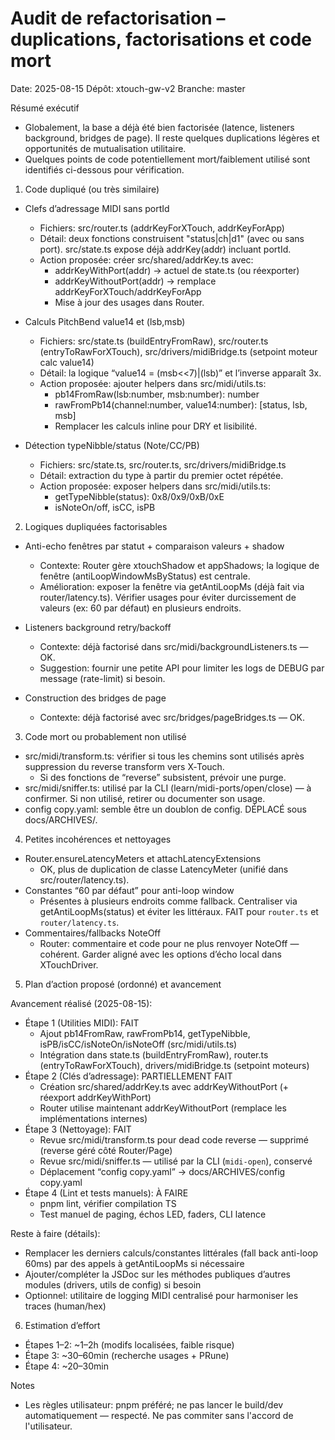 # Audit de refactorisation – duplications, factorisations et code mort

Date: 2025-08-15
Dépôt: xtouch-gw-v2
Branche: master

Résumé exécutif
- Globalement, la base a déjà été bien factorisée (latence, listeners background, bridges de page). Il reste quelques duplications légères et opportunités de mutualisation utilitaire.
- Quelques points de code potentiellement mort/faiblement utilisé sont identifiés ci-dessous pour vérification.

1) Code dupliqué (ou très similaire)
- Clefs d’adressage MIDI sans portId
  - Fichiers: src/router.ts (addrKeyForXTouch, addrKeyForApp)
  - Détail: deux fonctions construisent "status|ch|d1" (avec ou sans port). src/state.ts expose déjà addrKey(addr) incluant portId.
  - Action proposée: créer src/shared/addrKey.ts avec:
    - addrKeyWithPort(addr) → actuel de state.ts (ou réexporter)
    - addrKeyWithoutPort(addr) → remplace addrKeyForXTouch/addrKeyForApp
    - Mise à jour des usages dans Router.

- Calculs PitchBend value14 et (lsb,msb)
  - Fichiers: src/state.ts (buildEntryFromRaw), src/router.ts (entryToRawForXTouch), src/drivers/midiBridge.ts (setpoint moteur calc value14)
  - Détail: la logique “value14 = (msb<<7)|(lsb)” et l’inverse apparaît 3x.
  - Action proposée: ajouter helpers dans src/midi/utils.ts:
    - pb14FromRaw(lsb:number, msb:number): number
    - rawFromPb14(channel:number, value14:number): [status, lsb, msb]
    - Remplacer les calculs inline pour DRY et lisibilité.

- Détection typeNibble/status (Note/CC/PB)
  - Fichiers: src/state.ts, src/router.ts, src/drivers/midiBridge.ts
  - Détail: extraction du type à partir du premier octet répétée.
  - Action proposée: exposer helpers dans src/midi/utils.ts:
    - getTypeNibble(status): 0x8/0x9/0xB/0xE
    - isNoteOn/off, isCC, isPB

2) Logiques dupliquées factorisables
- Anti-echo fenêtres par statut + comparaison valeurs + shadow
  - Contexte: Router gère xtouchShadow et appShadows; la logique de fenêtre (antiLoopWindowMsByStatus) est centrale.
  - Amélioration: exposer la fenêtre via getAntiLoopMs (déjà fait via router/latency.ts). Vérifier usages pour éviter durcissement de valeurs (ex: 60 par défaut) en plusieurs endroits.

- Listeners background retry/backoff
  - Contexte: déjà factorisé dans src/midi/backgroundListeners.ts — OK.
  - Suggestion: fournir une petite API pour limiter les logs de DEBUG par message (rate-limit) si besoin.

- Construction des bridges de page
  - Contexte: déjà factorisé avec src/bridges/pageBridges.ts — OK.

3) Code mort ou probablement non utilisé
- src/midi/transform.ts: vérifier si tous les chemins sont utilisés après suppression du reverse transform vers X‑Touch.
  - Si des fonctions de “reverse” subsistent, prévoir une purge.
- src/midi/sniffer.ts: utilisé par la CLI (learn/midi-ports/open/close) — à confirmer. Si non utilisé, retirer ou documenter son usage.
- config copy.yaml: semble être un doublon de config. DÉPLACÉ sous docs/ARCHIVES/.

4) Petites incohérences et nettoyages
- Router.ensureLatencyMeters et attachLatencyExtensions
  - OK, plus de duplication de classe LatencyMeter (unifié dans src/router/latency.ts).
- Constantes “60 par défaut” pour anti-loop window
  - Présentes à plusieurs endroits comme fallback. Centraliser via getAntiLoopMs(status) et éviter les littéraux. FAIT pour `router.ts` et `router/latency.ts`.
- Commentaires/fallbacks NoteOff
  - Router: commentaire et code pour ne plus renvoyer NoteOff — cohérent. Garder aligné avec les options d’écho local dans XTouchDriver.

5) Plan d’action proposé (ordonné) et avancement

Avancement réalisé (2025-08-15):
- Étape 1 (Utilities MIDI): FAIT
  - Ajout pb14FromRaw, rawFromPb14, getTypeNibble, isPB/isCC/isNoteOn/isNoteOff (src/midi/utils.ts)
  - Intégration dans state.ts (buildEntryFromRaw), router.ts (entryToRawForXTouch), drivers/midiBridge.ts (setpoint moteurs)
- Étape 2 (Clés d’adressage): PARTIELLEMENT FAIT
  - Création src/shared/addrKey.ts avec addrKeyWithoutPort (+ réexport addrKeyWithPort)
  - Router utilise maintenant addrKeyWithoutPort (remplace les implémentations internes)
- Étape 3 (Nettoyage): FAIT
  - Revue src/midi/transform.ts pour dead code reverse — supprimé (reverse géré côté Router/Page)
  - Revue src/midi/sniffer.ts — utilisé par la CLI (`midi-open`), conservé
  - Déplacement “config copy.yaml” → docs/ARCHIVES/config copy.yaml
- Étape 4 (Lint et tests manuels): À FAIRE
  - pnpm lint, vérifier compilation TS
  - Test manuel de paging, échos LED, faders, CLI latence

Reste à faire (détails):
- Remplacer les derniers calculs/constantes littérales (fall back anti-loop 60ms) par des appels à getAntiLoopMs si nécessaire
- Ajouter/compléter la JSDoc sur les méthodes publiques d’autres modules (drivers, utils de config) si besoin
- Optionnel: utilitaire de logging MIDI centralisé pour harmoniser les traces (human/hex)

6) Estimation d’effort
- Étapes 1–2: ~1–2h (modifs localisées, faible risque)
- Étape 3: ~30–60min (recherche usages + PRune)
- Étape 4: ~20–30min

Notes
- Les règles utilisateur: pnpm préféré; ne pas lancer le build/dev automatiquement — respecté. Ne pas commiter sans l'accord de l'utilisateur.

